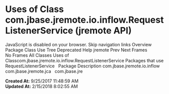 # Uses of Class com.jbase.jremote.io.inflow.RequestListenerService (jremote   API)

JavaScript is disabled on your browser. Skip navigation links Overview Package Class Use Tree Deprecated Help jremote Prev Next Frames No Frames All Classes Uses of Classcom.jbase.jremote.io.inflow.RequestListenerService Packages that use RequestListenerService   Package Description com.jbase.jremote.io.inflow   com.jbase.jremote.jca   com.jbase.jre  

**Created At:** 9/25/2017 11:48:59 AM  
**Updated At:** 2/15/2018 8:02:55 AM  

